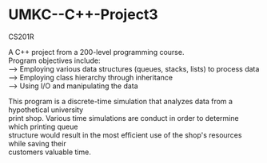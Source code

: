 # UMKC--C++-Project3
CS201R

A C++ project from a 200-level programming course.<br/>
Program objectives include:<br/>
--> Employing various data structures (queues, stacks, lists) to process data<br/>
--> Employing class hierarchy through inheritance<br/>
--> Using I/O and manipulating the data<br/>

This program is a discrete-time simulation that analyzes data from a hypothetical university<br/>
print shop.  Various time simulations are conduct in order to determine which printing queue<br/>
structure would result in the most efficient use of the shop's resources while saving their<br/>
customers valuable time.
